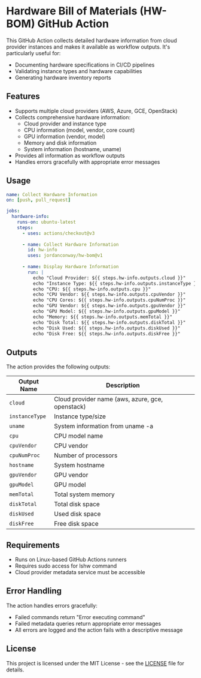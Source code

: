 # Hardware Bill of Materials (HW-BOM) GitHub Action

This GitHub Action collects detailed hardware information from cloud provider instances and makes it available as workflow outputs. It's particularly useful for:
- Documenting hardware specifications in CI/CD pipelines
- Validating instance types and hardware capabilities
- Generating hardware inventory reports

## Features

- Supports multiple cloud providers (AWS, Azure, GCE, OpenStack)
- Collects comprehensive hardware information:
  - Cloud provider and instance type
  - CPU information (model, vendor, core count)
  - GPU information (vendor, model)
  - Memory and disk information
  - System information (hostname, uname)
- Provides all information as workflow outputs
- Handles errors gracefully with appropriate error messages

## Usage

```yaml
name: Collect Hardware Information
on: [push, pull_request]

jobs:
  hardware-info:
    runs-on: ubuntu-latest
    steps:
      - uses: actions/checkout@v3
      
      - name: Collect Hardware Information
        id: hw-info
        uses: jordanconway/hw-bom@v1
        
      - name: Display Hardware Information
        run: |
          echo "Cloud Provider: ${{ steps.hw-info.outputs.cloud }}"
          echo "Instance Type: ${{ steps.hw-info.outputs.instanceType }}"
          echo "CPU: ${{ steps.hw-info.outputs.cpu }}"
          echo "CPU Vendor: ${{ steps.hw-info.outputs.cpuVendor }}"
          echo "CPU Cores: ${{ steps.hw-info.outputs.cpuNumProc }}"
          echo "GPU Vendor: ${{ steps.hw-info.outputs.gpuVendor }}"
          echo "GPU Model: ${{ steps.hw-info.outputs.gpuModel }}"
          echo "Memory: ${{ steps.hw-info.outputs.memTotal }}"
          echo "Disk Total: ${{ steps.hw-info.outputs.diskTotal }}"
          echo "Disk Used: ${{ steps.hw-info.outputs.diskUsed }}"
          echo "Disk Free: ${{ steps.hw-info.outputs.diskFree }}"
```

## Outputs

The action provides the following outputs:

| Output Name | Description |
|-------------|-------------|
| `cloud` | Cloud provider name (aws, azure, gce, openstack) |
| `instanceType` | Instance type/size |
| `uname` | System information from uname -a |
| `cpu` | CPU model name |
| `cpuVendor` | CPU vendor |
| `cpuNumProc` | Number of processors |
| `hostname` | System hostname |
| `gpuVendor` | GPU vendor |
| `gpuModel` | GPU model |
| `memTotal` | Total system memory |
| `diskTotal` | Total disk space |
| `diskUsed` | Used disk space |
| `diskFree` | Free disk space |

## Requirements

- Runs on Linux-based GitHub Actions runners
- Requires sudo access for lshw command
- Cloud provider metadata service must be accessible

## Error Handling

The action handles errors gracefully:
- Failed commands return "Error executing command"
- Failed metadata queries return appropriate error messages
- All errors are logged and the action fails with a descriptive message

## License

This project is licensed under the MIT License - see the [LICENSE](LICENSE) file for details.